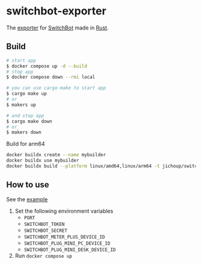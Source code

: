 # switchbot-exporter

The [exporter](https://github.com/prometheus/node_exporter) for [SwitchBot](https://www.switchbot.jp/) made in [Rust](https://www.rust-lang.org/).

## Build

```sh
# start app
$ docker compose up -d --build
# stop app
$ docker compose down --rmi local

# you can use cargo-make to start app
$ cargo make up
# or
$ makers up

# and stop app
$ cargo make down
# or
$ makers down
```

Build for arm64

```sh
docker buildx create --name mybuilder
docker buildx use mybuilder
docker buildx build --platform linux/amd64,linux/arm64 -t jichoup/switchbot-exporter --push .
```

## How to use

See the [example](./example)

1. Set the following environment variables
   - `PORT`
   - `SWITCHBOT_TOKEN`
   - `SWITCHBOT_SECRET`
   - `SWITCHBOT_METER_PLUS_DEVICE_ID`
   - `SWITCHBOT_PLUG_MINI_PC_DEVICE_ID`
   - `SWITCHBOT_PLUG_MINI_DESK_DEVICE_ID`
1. Run `docker compose up`
